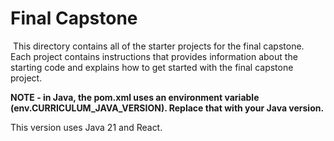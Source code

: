 # Final Capstone
​
This directory contains all of the starter projects for the final capstone.
​
Each project contains instructions that provides information about the starting code and explains how to get started with the final capstone project.

**NOTE - in Java, the pom.xml uses an environment variable (env.CURRICULUM_JAVA_VERSION).  Replace that with your Java version.**

This version uses Java 21 and React.